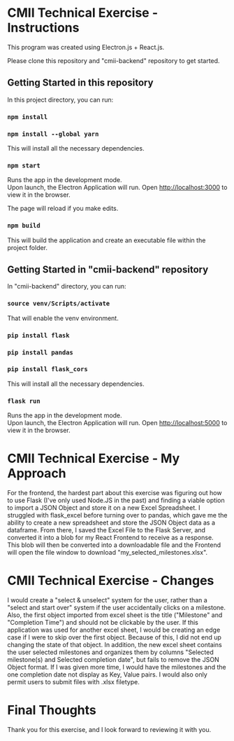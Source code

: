# CMII Technical Exercise - Instructions

This program was created using Electron.js + React.js. 

Please clone this repository and "cmii-backend" repository to get started.

## Getting Started in this repository

In this project directory, you can run:

### `npm install`

### `npm install --global yarn`

This will install all the necessary dependencies.

### `npm start`

Runs the app in the development mode.\
Upon launch, the Electron Application will run.
Open [http://localhost:3000](http://localhost:3000) to view it in the browser.

The page will reload if you make edits.

### `npm build`

This will build the application and create an executable file within the project folder. 

## Getting Started in "cmii-backend" repository

In "cmii-backend" directory, you can run:

### `source venv/Scripts/activate`

That will enable the venv environment.

### `pip install flask` 

### `pip install pandas`

### `pip install flask_cors`

This will install all the necessary dependencies.

### `flask run`

Runs the app in the development mode.\
Upon launch, the Electron Application will run.
Open [http://localhost:5000](http://localhost:5000) to view it in the browser.

# CMII Technical Exercise - My Approach

For the frontend, the hardest part about this exercise was figuring out how to use Flask (I've only used Node.JS in the past) and finding a viable option to import a JSON Object and store it on a new Excel Spreadsheet. I struggled with flask_excel before turning over to pandas, which gave me the ability to create a new spreadsheet and store the JSON Object data as a dataframe. From there, I saved the Excel File to the Flask Server, and converted it into a blob for my React Frontend to receive as a response. This blob will then be converted into a downloadable file and the Frontend will open the file window to download "my_selected_milestones.xlsx".

# CMII Technical Exercise - Changes

I would create a "select & unselect" system for the user, rather than a "select and start over" system if the user accidentally clicks on a milestone. Also, the first object imported from excel sheet is the title ("Milestone" and "Completion Time") and should not be clickable by the user. If this application was used for another excel sheet, I would be creating an edge case if I were to skip over the first object. Because of this, I did not end up changing the state of that object. In addition, the new excel sheet contains the user selected milestones and organizes them by columns "Selected milestone(s) and Selected completion date", but fails to remove the JSON Object format. If I was given more time, I would have the milestones and the one completion date not display as Key, Value pairs. I would also only permit users to submit files with .xlsx filetype.

# Final Thoughts

Thank you for this exercise, and I look forward to reviewing it with you.
